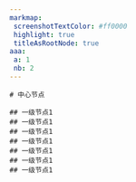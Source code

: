 ```yaml
---
markmap:
 screenshotTextColor: #ff0000
 highlight: true
 titleAsRootNode: true
aaa:
 a: 1
 nb: 2
---
```


```markmap
# 中心节点
  
## 一级节点1 
## 一级节点1 
## 一级节点1 
## 一级节点1 
## 一级节点1 
## 一级节点1 
## 一级节点1 
```
